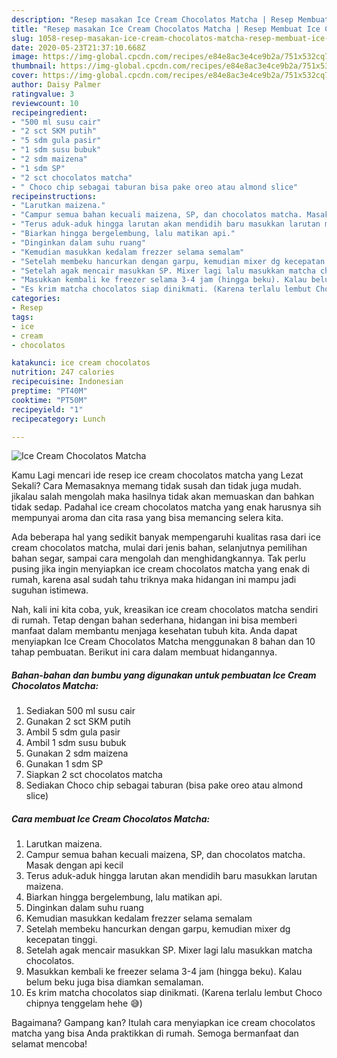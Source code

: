 ```yaml
---
description: "Resep masakan Ice Cream Chocolatos Matcha | Resep Membuat Ice Cream Chocolatos Matcha Yang Bisa Manjain Lidah"
title: "Resep masakan Ice Cream Chocolatos Matcha | Resep Membuat Ice Cream Chocolatos Matcha Yang Bisa Manjain Lidah"
slug: 1058-resep-masakan-ice-cream-chocolatos-matcha-resep-membuat-ice-cream-chocolatos-matcha-yang-bisa-manjain-lidah
date: 2020-05-23T21:37:10.668Z
image: https://img-global.cpcdn.com/recipes/e84e8ac3e4ce9b2a/751x532cq70/ice-cream-chocolatos-matcha-foto-resep-utama.jpg
thumbnail: https://img-global.cpcdn.com/recipes/e84e8ac3e4ce9b2a/751x532cq70/ice-cream-chocolatos-matcha-foto-resep-utama.jpg
cover: https://img-global.cpcdn.com/recipes/e84e8ac3e4ce9b2a/751x532cq70/ice-cream-chocolatos-matcha-foto-resep-utama.jpg
author: Daisy Palmer
ratingvalue: 3
reviewcount: 10
recipeingredient:
- "500 ml susu cair"
- "2 sct SKM putih"
- "5 sdm gula pasir"
- "1 sdm susu bubuk"
- "2 sdm maizena"
- "1 sdm SP"
- "2 sct chocolatos matcha"
- " Choco chip sebagai taburan bisa pake oreo atau almond slice"
recipeinstructions:
- "Larutkan maizena."
- "Campur semua bahan kecuali maizena, SP, dan chocolatos matcha. Masak dengan api kecil"
- "Terus aduk-aduk hingga larutan akan mendidih baru masukkan larutan maizena."
- "Biarkan hingga bergelembung, lalu matikan api."
- "Dinginkan dalam suhu ruang"
- "Kemudian masukkan kedalam frezzer selama semalam"
- "Setelah membeku hancurkan dengan garpu, kemudian mixer dg kecepatan tinggi."
- "Setelah agak mencair masukkan SP. Mixer lagi lalu masukkan matcha chocolatos."
- "Masukkan kembali ke freezer selama 3-4 jam (hingga beku). Kalau belum beku juga bisa diamkan semalaman."
- "Es krim matcha chocolatos siap dinikmati. (Karena terlalu lembut Choco chipnya tenggelam hehe 😅)"
categories:
- Resep
tags:
- ice
- cream
- chocolatos

katakunci: ice cream chocolatos 
nutrition: 247 calories
recipecuisine: Indonesian
preptime: "PT40M"
cooktime: "PT50M"
recipeyield: "1"
recipecategory: Lunch

---
```



![Ice Cream Chocolatos Matcha](https://img-global.cpcdn.com/recipes/e84e8ac3e4ce9b2a/751x532cq70/ice-cream-chocolatos-matcha-foto-resep-utama.jpg)

Kamu Lagi mencari ide resep ice cream chocolatos matcha yang Lezat Sekali? Cara Memasaknya memang tidak susah dan tidak juga mudah. jikalau salah mengolah maka hasilnya tidak akan memuaskan dan bahkan tidak sedap. Padahal ice cream chocolatos matcha yang enak harusnya sih mempunyai aroma dan cita rasa yang bisa memancing selera kita.

Ada beberapa hal yang sedikit banyak mempengaruhi kualitas rasa dari ice cream chocolatos matcha, mulai dari jenis bahan, selanjutnya pemilihan bahan segar, sampai cara mengolah dan menghidangkannya. Tak perlu pusing jika ingin menyiapkan ice cream chocolatos matcha yang enak di rumah, karena asal sudah tahu triknya maka hidangan ini mampu jadi suguhan istimewa.




Nah, kali ini kita coba, yuk, kreasikan ice cream chocolatos matcha sendiri di rumah. Tetap dengan bahan sederhana, hidangan ini bisa memberi manfaat dalam membantu menjaga kesehatan tubuh kita. Anda dapat menyiapkan Ice Cream Chocolatos Matcha menggunakan 8 bahan dan 10 tahap pembuatan. Berikut ini cara dalam membuat hidangannya.

<!--inarticleads1-->

##### Bahan-bahan dan bumbu yang digunakan untuk pembuatan Ice Cream Chocolatos Matcha:

1. Sediakan 500 ml susu cair
1. Gunakan 2 sct SKM putih
1. Ambil 5 sdm gula pasir
1. Ambil 1 sdm susu bubuk
1. Gunakan 2 sdm maizena
1. Gunakan 1 sdm SP
1. Siapkan 2 sct chocolatos matcha
1. Sediakan  Choco chip sebagai taburan (bisa pake oreo atau almond slice)




<!--inarticleads2-->

##### Cara membuat Ice Cream Chocolatos Matcha:

1. Larutkan maizena.
1. Campur semua bahan kecuali maizena, SP, dan chocolatos matcha. Masak dengan api kecil
1. Terus aduk-aduk hingga larutan akan mendidih baru masukkan larutan maizena.
1. Biarkan hingga bergelembung, lalu matikan api.
1. Dinginkan dalam suhu ruang
1. Kemudian masukkan kedalam frezzer selama semalam
1. Setelah membeku hancurkan dengan garpu, kemudian mixer dg kecepatan tinggi.
1. Setelah agak mencair masukkan SP. Mixer lagi lalu masukkan matcha chocolatos.
1. Masukkan kembali ke freezer selama 3-4 jam (hingga beku). Kalau belum beku juga bisa diamkan semalaman.
1. Es krim matcha chocolatos siap dinikmati. (Karena terlalu lembut Choco chipnya tenggelam hehe 😅)




Bagaimana? Gampang kan? Itulah cara menyiapkan ice cream chocolatos matcha yang bisa Anda praktikkan di rumah. Semoga bermanfaat dan selamat mencoba!
